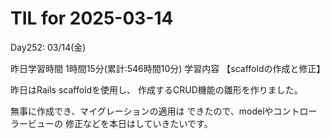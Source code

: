 # TIL for 2025-03-14
Day252: 03/14(金)

昨日学習時間 1時間15分(累計:546時間10分)
学習内容 【scaffoldの作成と修正】

昨日はRails scaffoldを使用し、
作成するCRUD機能の雛形を作りました。

無事に作成でき、マイグレーションの適用は
できたので、modelやコントローラービューの
修正などを本日はしていきたいです。
